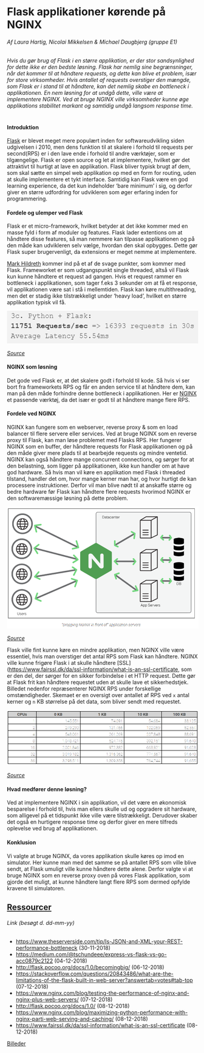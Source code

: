 # Flask applikationer kørende på NGINX
###### Af Laura Hartig, Nicolai Mikkelsen & Michael Daugbjerg (gruppe E1)

*Hvis du gør brug af Flask i en større applikation, er der stor sandsynlighed for dette ikke er den bedste løsning. Flask har nemlig sine begrænsninger, når det kommer til at håndtere requests, og dette kan blive et problem, især for store virksomheder. Hvis antallet af requests overstiger den mængde, som Flask er i stand til at håndtere, kan det nemlig skabe en bottleneck i applikationen. En nem løsning for at undgå dette, ville være at implementere NGINX. Ved at bruge NGINX ville virksomheder  kunne øge applikations stabilitet markant og samtidig undgå langsom response time.*
#
#### Introduktion
[Flask](http://flask.pocoo.org/docs/1.0/) er blevet meget mere populært inden for softwareudvikling siden udgivelsen i 2010, men dens funktion til at skalere i forhold til requests per second(RPS) er i den lave ende i forhold til andre værktøjer, som er tilgængelige.
Flask er open source og let at implementere, hvilket gør det attraktivt til hurtigt at lave en applikation. Flask bliver typisk brugt af dem, som skal sætte en simpel web applikation op med en form for routing, uden at skulle implementere et tykt interface. Samtidig kan Flask være en god learning experience, da det kun indeholder ‘bare minimum’ i sig, og derfor giver en større udfordring for udvikleren som øger erfaring inden for programmering.

#### Fordele og ulemper ved Flask
Flask er et micro-framework, hvilket betyder at det ikke kommer med en masse fyld i form af moduler og features. Flask lader extentions om at håndtere disse features, så man nemmere kan tilpasse applikationen og på den måde kan udvikleren selv vælge, hvordan den skal opbygges. Dette gør Flask super brugervenligt, da extensions er meget nemme at implementere.

[Mark Hildreth](https://stackoverflow.com/questions/20843486/what-are-the-limitations-of-the-flask-built-in-web-server?answertab=votes#tab-top) kommer ind på et af de svage punkter, som kommer med Flask. Frameworket er som udgangspunkt single threaded, altså vil Flask kun kunne håndtere et request ad gangen. Hvis et request rammer en bottleneck i applikationen, som tager f.eks 3 sekunder om at få et response, vil applikationen være sat i stå i mellemtiden. Flask kan køre multithreading, men det er stadig ikke tilstrækkeligt under ‘heavy load’, hvilket en større applikation typisk vil få.

![Flask_RPS](/images/Flask_RPS.png)

*[Source](https://medium.com/@tschundeee/express-vs-flask-vs-go-acc0879c2122)*

#### NGINX som løsning
Det gode ved Flask er, at det skalere godt i forhold til kode. Så hvis vi ser bort fra frameworkets RPS og får en anden service til at håndtere dem, kan man på den måde forhindre denne bottleneck i applikationen. Her er [NGINX](https://www.nginx.com/blog/testing-the-performance-of-nginx-and-nginx-plus-web-servers/) et passende værktøj, da det især er godt til at håndtere mange flere RPS.

#### Fordele ved NGINX
NGINX kan fungere som en webserver, reverse proxy & som en load balancer til flere servere eller services. Ved at bruge NGINX som en reverse proxy til Flask, kan man løse problemet med Flasks RPS. Her fungerer NGINX som en buffer, der håndtere requests for Flask applikationen og på den måde giver mere plads til at bearbejde requests og mindre ventetid. NGINX kan også håndtere mange concurrent connections, og sørger for at den belastning, som ligger på applikationen, ikke kun handler om at have god hardware. Så hvis man vil køre en applikation med Flask i threaded tilstand, handler det om, hvor mange kerner man har, og hvor hurtigt de kan processere instruktioner. Derfor vil man blive nødt til at anskaffe større og bedre hardware før Flask kan håndtere flere requests hvorimod NGINX er den softwaremæssige løsning på dette problem.

![NGINX_reverse_proxy](/images/NGINX_RP.png)

*[Source](https://www.nginx.com/blog/maximizing-python-performance-with-nginx-parti-web-serving-and-caching/)*

Flask ville fint kunne køre en mindre applikation, men NGINX ville være essentiel, hvis man overstiger det antal RPS som Flask kan håndtere. NGINX ville kunne frigøre Flask i at skulle håndtere [SSL](https://www.fairssl.dk/da/ssl-information/what-is-an-ssl-certificate, som er den del, der sørger for en sikker forbindelse i et HTTP request. Dette gør at Flask frit kan håndtere requestet uden at skulle lave et sikkerhedstjek. Billedet nedenfor repræsenterer NGINX RPS under forskellige omstændigheder. Skemaet er en oversigt over antallet af RPS ved `x` antal kerner og `n` KB størrelse på det data, som bliver sendt med requestet.

![NGINX_request_per_second](/images/NGINX_RPS.png)

*[Source](https://www.nginx.com/blog/testing-the-performance-of-nginx-and-nginx-plus-web-servers/)*

#### Hvad medfører denne løsning?
Ved at implementere NGINX i sin applikation, vil det være en økonomisk besparelse i forhold til, hvis man ellers skulle ud og opgradere sit hardware, som alligevel på et tidspunkt ikke ville være tilstrækkeligt. Derudover skaber det også en hurtigere response time og derfor giver en mere tilfreds oplevelse ved brug af applikationen.

#### Konklusion
Vi valgte at bruge NGINX, da vores applikation skulle køres op imod en simulator. Her kunne man med det samme se på antallet RPS som ville blive sendt, at Flask umuligt ville kunne håndtere dette alene. Derfor valgte vi at bruge NGINX som en reverse proxy oven på vores Flask applikation, som gjorde det muligt, at kunne håndtere langt flere RPS som dermed opfylde kravene til simulatoren.

## [Ressourcer](original_sources.md)

###### Link (besøgt d. dd-mm-yy)

- https://www.theserverside.com/tip/Is-JSON-and-XML-your-REST-performance-bottleneck (30-11-2018)
- https://medium.com/@tschundeee/express-vs-flask-vs-go-acc0879c2122 (04-12-2018)
- http://flask.pocoo.org/docs/1.0/becomingbig/ (06-12-2018)
- https://stackoverflow.com/questions/20843486/what-are-the-limitations-of-the-flask-built-in-web-server?answertab=votes#tab-top (07-12-2018)
- https://www.nginx.com/blog/testing-the-performance-of-nginx-and-nginx-plus-web-servers/ (07-12-2018)
- http://flask.pocoo.org/docs/1.0/ (08-12-2018)
- https://www.nginx.com/blog/maximizing-python-performance-with-nginx-parti-web-serving-and-caching/ (08-12-2018)
- https://www.fairssl.dk/da/ssl-information/what-is-an-ssl-certificate (08-12-2018)

[Billeder](/images)
